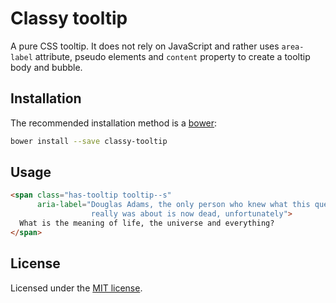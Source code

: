 Classy tooltip
==============

A pure CSS tooltip. It does not rely on JavaScript and rather uses
`area-label` attribute, pseudo elements and `content` property to create a
tooltip body and bubble.

Installation
------------

The recommended installation method is a [bower](http://bower.io):

```sh
bower install --save classy-tooltip
```

Usage
-----

```html
<span class="has-tooltip tooltip--s"
      aria-label="Douglas Adams, the only person who knew what this question
                  really was about is now dead, unfortunately">
  What is the meaning of life, the universe and everything?
</span>
```

License
-------

Licensed under the [MIT license](http://mit-license.org/vitalk).

